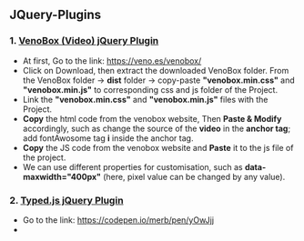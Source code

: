 ## JQuery-Plugins
### 1. <ins> VenoBox (Video) jQuery Plugin </ins>
- At first, Go to the link: https://veno.es/venobox/
- Click on Download, then extract the downloaded VenoBox folder. From the VenoBox folder -> **dist** folder -> copy-paste **"venobox.min.css"** and **"venobox.min.js"** to corresponding css and js folder of the Project.
- Link the **"venobox.min.css"** and **"venobox.min.js"** files with the Project.
- **Copy** the html code from the venobox website, Then **Paste & Modify** accordingly, such as change the source of the **video** in the **anchor tag**; add fontAwosome tag **i** inside the anchor tag.
- **Copy** the JS code from the venobox website and **Paste** it to the js file of the project.
- We can use different properties for customisation, such as **data-maxwidth="400px"** (here, pixel value can be changed by any value).

### 2. <ins> Typed.js jQuery Plugin </ins>
*  Go to the link: https://codepen.io/merb/pen/yOwJjj
*  
